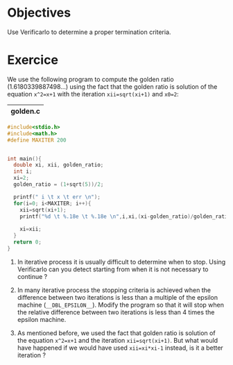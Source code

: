 # Objectives
Use Verificarlo to determine a proper termination criteria.

# Exercice
We use the following program to compute the golden ratio (1.6180339887498...) using the fact that the golden ratio is solution of the equation `x^2=x+1` with the iteration `xii=sqrt(xi+1)` and `x0=2`: 

|golden.c|
|---------|
```C
#include<stdio.h>
#include<math.h>
#define MAXITER 200


int main(){
  double xi, xii, golden_ratio;
  int i;
  xi=2;
  golden_ratio = (1+sqrt(5))/2;

  printf(" i \t x \t err \n");
  for(i=0; i<MAXITER; i++){
    xii=sqrt(xi+1);
    printf("%d \t %.18e \t %.18e \n",i,xi,(xi-golden_ratio)/golden_ratio);
 
    xi=xii;
  }
  return 0;
}
```
1. In iterative process it is usually difficult to determine when to stop. Using Verificarlo can you detect starting from when it is not necessary to continue ?

2. In many iterative process the stopping criteria is achieved when the difference between two iterations is less than a multiple of the epsilon machine (`__DBL_EPSILON__`). Modify the program so that it will stop when the relative difference between two iterations is less than 4 times the epsilon machine.

3. As mentioned before, we used the fact that golden ratio is solution of the equation `x^2=x+1` and the iteration `xii=sqrt(xi+1)`. But what would have happened if we would have used `xii=xi*xi-1` instead, is it a better iteration ?
